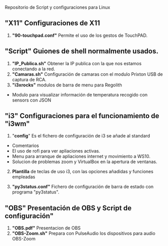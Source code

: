 Repositorio de Script y configuraciones para Linux


## "X11" Configuraciones de X11
1. **"90-touchpad.conf"** Permite el uso de los gestos de TouchPAD.

## "Script" Guiones de shell normalmente usados.
1. **"IP_Publica.sh"** Obtener la IP publica con la que nos estamos conectando a la red.
2. **"Camaras.sh"** Configuración de camaras con el modulo Prixton USB de captura de RCA.
3. **"i3xrocks\"** modulos de barra de menu para Regolith
 *  Modulo para visualizar información de temperatura recogido con sensors con JSON


## "i3" Configuraciones para el funcionamiento de "i3wm" 
1. "**config**" Es el fichero de configuración de i3 se añade al standard
 * Comentarios
 * El uso de rofi para ver apliaciones activas.
 * Menu para arranque de apliaciones internet y movimiento a WS10.
 * Solucion de problemas zoom y VirtualBox en la apertura de ventanas.
2. **Plantilla** de teclas de uso i3, con las opciones añadidas y funciones empleadas

3. **"py3status.conf"**  Fichero de configuración de barra de estado con programa "py3status".

## "OBS" Presentación de OBS y Script de configuración" 
1. **"OBS.pdf"**  Presentacion de OBS
2. **"OBS-Zoom.sh"**  Prepara con PulseAudio los dispositivos para audio OBS-Zoom



